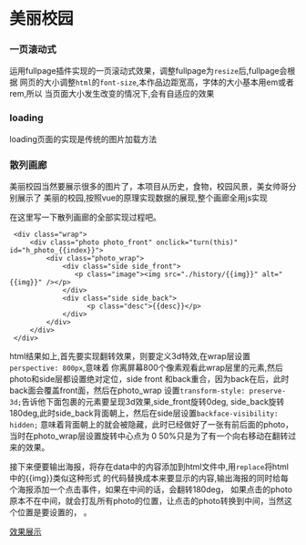 # 美丽校园

### 一页滚动式

运用fullpage插件实现的一页滚动式效果，调整fullpage为` resize `后,fullpage会根据
网页的大小调整` html `的` font-size `,本作品边距宽高，字体的大小基本用em或者rem,所以
当页面大小发生改变的情况下,会有自适应的效果

### loading

loading页面的实现是传统的图片加载方法

### 散列画廊

美丽校园当然要展示很多的图片了，本项目从历史，食物，校园风景，美女帅哥分别展示了
美丽的校园,按照vue的原理实现数据的展现,整个画廊全用js实现

在这里写一下散列画廊的全部实现过程吧。
```
 <div class="wrap">
     <div class="photo photo_front" onclick="turn(this)" id="h_photo_{{index}}">
         <div class="photo_wrap">
             <div class="side side_front">
                <p class="image"><img src="./history/{{img}}" alt="{{img}}" /></p>
             </div>
             <div class="side side_back">
                   <p class="desc">{{desc}}</p>
             </div>
         </div>
     </div>
 </div>
  ```

html结果如上,首先要实现翻转效果，则要定义3d特效,在wrap层设置` perspective: 800px`,意味着
你离屏幕800个像素观看此wrap层里的元素,然后photo和side层都设置绝对定位，side
front 和back重合，因为back在后，此时back面会覆盖front面，然后在photo_wrap
设置` transform-style: preserve-3d; `告诉他下面包裹的元素要呈现3d效果,side_front旋转0deg,
side_back旋转180deg,此时side_back背面朝上，然后在side层设置` backface-visibility: hidden; `
意味着背面朝上的就会被隐藏，此时已经做好了一张有前后面的photo，当时在photo_wrap层设置旋转中心点为
0 50%只是为了有一个向右移动在翻转过来的效果。

接下来便要输出海报，将存在data中的内容添加到html文件中,用` replace `将html中的{{img}}类似这种形式
的代码替换成本来要显示的内容,输出海报的同时给每个海报添加一个点击事件，如果在中间的话，会翻转180deg，
如果点击的photo原本不在中间，就会打乱所有photo的位置，让点击的photo转换到中间，当然这个位置是要设置的，
。

[效果展示](haoqinzz.cn/beautifulSchool)
